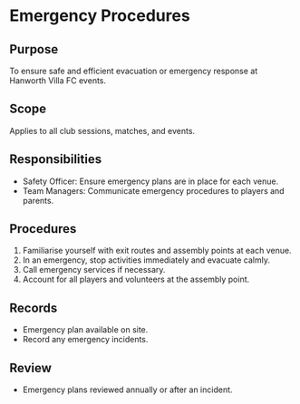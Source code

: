# Emergency Procedures

## Purpose

To ensure safe and efficient evacuation or emergency response at Hanworth Villa FC events.

## Scope

Applies to all club sessions, matches, and events.

## Responsibilities

- Safety Officer: Ensure emergency plans are in place for each venue.
- Team Managers: Communicate emergency procedures to players and parents.

## Procedures

1. Familiarise yourself with exit routes and assembly points at each venue.
2. In an emergency, stop activities immediately and evacuate calmly.
3. Call emergency services if necessary.
4. Account for all players and volunteers at the assembly point.

## Records

- Emergency plan available on site.
- Record any emergency incidents.

## Review

- Emergency plans reviewed annually or after an incident.
